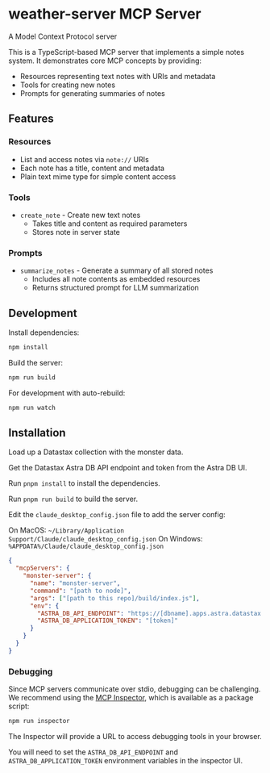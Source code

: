 # weather-server MCP Server

A Model Context Protocol server

This is a TypeScript-based MCP server that implements a simple notes system. It demonstrates core MCP concepts by providing:

- Resources representing text notes with URIs and metadata
- Tools for creating new notes
- Prompts for generating summaries of notes

## Features

### Resources

- List and access notes via `note://` URIs
- Each note has a title, content and metadata
- Plain text mime type for simple content access

### Tools

- `create_note` - Create new text notes
  - Takes title and content as required parameters
  - Stores note in server state

### Prompts

- `summarize_notes` - Generate a summary of all stored notes
  - Includes all note contents as embedded resources
  - Returns structured prompt for LLM summarization

## Development

Install dependencies:

```bash
npm install
```

Build the server:

```bash
npm run build
```

For development with auto-rebuild:

```bash
npm run watch
```

## Installation

Load up a Datastax collection with the monster data.

Get the Datastax Astra DB API endpoint and token from the Astra DB UI.

Run `pnpm install` to install the dependencies.

Run `pnpm run build` to build the server.

Edit the `claude_desktop_config.json` file to add the server config:

On MacOS: `~/Library/Application Support/Claude/claude_desktop_config.json`
On Windows: `%APPDATA%/Claude/claude_desktop_config.json`

```json
{
  "mcpServers": {
    "monster-server": {
      "name": "monster-server",
      "command": "[path to node]",
      "args": ["[path to this repo]/build/index.js"],
      "env": {
        "ASTRA_DB_API_ENDPOINT": "https://[dbname].apps.astra.datastax.com",
        "ASTRA_DB_APPLICATION_TOKEN": "[token]"
      }
    }
  }
}
```

### Debugging

Since MCP servers communicate over stdio, debugging can be challenging. We recommend using the [MCP Inspector](https://github.com/modelcontextprotocol/inspector), which is available as a package script:

```bash
npm run inspector
```

The Inspector will provide a URL to access debugging tools in your browser.

You will need to set the `ASTRA_DB_API_ENDPOINT` and `ASTRA_DB_APPLICATION_TOKEN` environment variables in the inspector UI.
